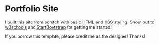 
# Portfolio Site

I built this site from scratch with basic HTML and CSS styling. Shout out to [w3schools](https://www.w3schools.com) and [StartBootstrap](https://startbootstrap.com) for getting me started!

If you borrow this template, please credit me as the designer! Thanks!
